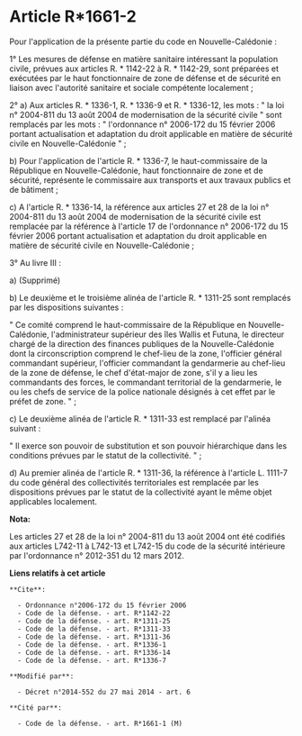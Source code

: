 # Article R*1661-2

Pour l'application de la présente partie du code en Nouvelle-Calédonie : 

1° Les mesures de défense en matière sanitaire intéressant la population civile, prévues aux articles R. * 1142-22 à R. *
1142-29, sont préparées et exécutées par le haut fonctionnaire de zone de défense et de sécurité en liaison avec l'autorité
sanitaire et sociale compétente localement ; 

2° a) Aux articles R. * 1336-1, R. * 1336-9 et R. * 1336-12, les mots : " la loi n° 2004-811 du 13 août 2004 de modernisation
de la sécurité civile " sont remplacés par les mots : " l'ordonnance n° 2006-172 du 15 février 2006 portant actualisation et
adaptation du droit applicable en matière de sécurité civile en Nouvelle-Calédonie " ; 

b) Pour l'application de l'article R. * 1336-7, le haut-commissaire de la République en Nouvelle-Calédonie, haut
fonctionnaire de zone et de sécurité, représente le commissaire aux transports et aux travaux publics et de bâtiment ; 

c) A l'article R. * 1336-14, la référence aux articles 27 et 28 de la loi n° 2004-811 du 13 août 2004 de modernisation de la
sécurité civile est remplacée par la référence à l'article 17 de l'ordonnance n° 2006-172 du 15 février 2006 portant
actualisation et adaptation du droit applicable en matière de sécurité civile en Nouvelle-Calédonie ; 

3° Au livre III : 

a) (Supprimé) 

b) Le deuxième et le troisième alinéa de l'article R. * 1311-25 sont remplacés par les dispositions suivantes : 

" Ce comité comprend le haut-commissaire de la République en Nouvelle-Calédonie, l'administrateur supérieur des îles Wallis
et Futuna, le                    directeur chargé de la direction des finances publiques de la Nouvelle-Calédonie dont la
circonscription comprend le chef-lieu de la zone, l'officier général commandant supérieur, l'officier commandant la
gendarmerie au chef-lieu de la zone de défense, le chef d'état-major de zone, s'il y a lieu les commandants des forces, le
commandant territorial de la gendarmerie, le ou les chefs de service de la police nationale désignés à cet effet par le
préfet de zone. " ; 

c) Le deuxième alinéa de l'article R. * 1311-33 est remplacé par l'alinéa suivant : 

" Il exerce son pouvoir de substitution et son pouvoir hiérarchique dans les conditions prévues par le statut de la
collectivité. " ; 

d) Au premier alinéa de l'article R. * 1311-36, la référence à l'article L. 1111-7 du code général des collectivités
territoriales est remplacée par les dispositions prévues par le statut de la collectivité ayant le même objet applicables
localement.

**Nota:**

Les articles 27 et 28 de la loi n° 2004-811 du 13 août 2004 ont été codifiés aux articles L742-11 à L742-13 et L742-15 du
code de la sécurité intérieure par l'ordonnance n° 2012-351 du 12 mars 2012.

**Liens relatifs à cet article**

	**Cite**:

	  - Ordonnance n°2006-172 du 15 février 2006
	  - Code de la défense. - art. R*1142-22
	  - Code de la défense. - art. R*1311-25
	  - Code de la défense. - art. R*1311-33
	  - Code de la défense. - art. R*1311-36
	  - Code de la défense. - art. R*1336-1
	  - Code de la défense. - art. R*1336-14
	  - Code de la défense. - art. R*1336-7

	**Modifié par**:

	  - Décret n°2014-552 du 27 mai 2014 - art. 6

	**Cité par**:

	  - Code de la défense. - art. R*1661-1 (M)
